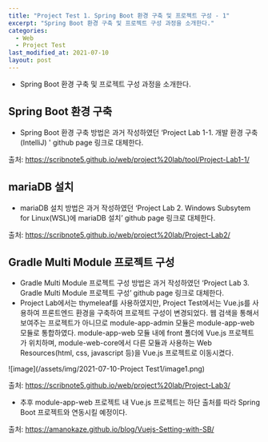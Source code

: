 ```yaml
---
title: "Project Test 1. Spring Boot 환경 구축 및 프로젝트 구성 - 1"
excerpt: "Spring Boot 환경 구축 및 프로젝트 구성 과정을 소개한다."
categories:
  - Web
  - Project Test
last_modified_at: 2021-07-10
layout: post
---
```

- Spring Boot 환경 구축 및 프로젝트 구성 과정을 소개한다.



## Spring Boot 환경 구축
- Spring Boot 환경 구축 방법은 과거 작성하였던 ‘Project Lab 1-1. 개발 환경 구축(IntelliJ)
' github page 링크로 대체한다.

출처: <https://scribnote5.github.io/web/project%20lab/tool/Project-Lab1-1/>



## mariaDB 설치
- mariaDB 설치 방법은 과거 작성하였던 ‘Project Lab 2. Windows Subsytem for Linux(WSL)에 mariaDB 설치’ github page 링크로 대체한다.

출처: <https://scribnote5.github.io/web/project%20lab/Project-Lab2/>



## Gradle Multi Module 프로젝트 구성
- Gradle Multi Module 프로젝트 구성 방법은 과거 작성하였던 ‘Project Lab 3. Gradle Multi Module 프로젝트 구성’ github page 링크로 대체한다.
- Project Lab에서는 thymeleaf를 사용하였지만, Project Test에서는 Vue.js를 사용하여 프론트엔드 환경을 구축하여 프로젝트 구성이 변경되었다. 웹 검색을 통해서 보여주는 프로젝트가 아니므로 module-app-admin 모듈은 module-app-web 모듈로 통합하였다. module-app-web 모듈 내에 front 폴더에 Vue.js 프로젝트가 위치하며, module-web-core에서 다른 모듈과 사용하는 Web Resources(html, css, javascript 등)을 Vue.js 프로젝트로 이동시켰다.

![image](/assets/img/2021-07-10-Project Test1/image1.png)

출처: <https://scribnote5.github.io/web/project%20lab/Project-Lab3/>

- 추후 module-app-web 프로젝트 내 Vue.js 프로젝트는 하단 출처를 따라 Spring Boot 프로젝트와 연동시킬 예정이다.

출처: <https://amanokaze.github.io/blog/Vuejs-Setting-with-SB/>
